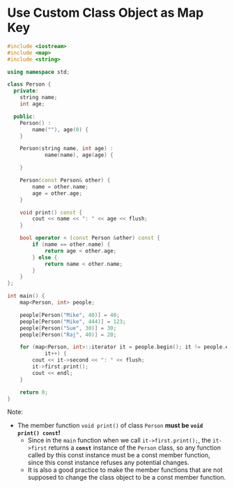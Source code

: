 # Use Custom Class Object as Map Key

```cpp
#include <iostream>
#include <map>
#include <string>

using namespace std;

class Person {
  private:
    string name;
    int age;

  public:
    Person() :
        name(""), age(0) {
    }

	Person(string name, int age) :
			name(name), age(age) {

	}

	Person(const Person& other) {
		name = other.name;
		age = other.age;
	}

	void print() const {
		cout << name << ": " << age << flush;
	}

	bool operator < (const Person &other) const {
		if (name == other.name) {
			return age < other.age;
		} else {
			return name < other.name;
		}
	}
};

int main() {
	map<Person, int> people;

	people[Person("Mike", 40)] = 40;
	people[Person("Mike", 444)] = 123;
	people[Person("Sue", 30)] = 30;
	people[Person("Raj", 40)] = 20;

	for (map<Person, int>::iterator it = people.begin(); it != people.end();
			it++) {
		cout << it->second << ": " << flush;
		it->first.print();
		cout << endl;
	}

	return 0;
}
```

Note:
* The member function `void print()` of class `Person` **must be `void print() const`!**
  * Since in the `main` function when we call `it->first.print();`, the `it->first` returns a **`const`** instance of the `Person` class, so any function called by this const instance must be a const member function, since this const instance refuses any potential changes.
  * It is also a good practice to make the member functions that are not supposed to change the class object to be a const member function.
  
